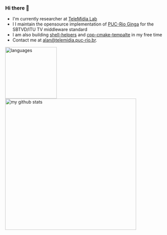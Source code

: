 ### Hi there 👋

- I'm currently researcher at [TeleMídia Lab](http://www.telemidia.puc-rio.br/)
- I I maintain the opensource implementation of [PUC-Rio Ginga](https://github.com/TeleMidia/ginga) for the SBTVD/ITU TV middleware standard
- I am also building [shell-helpers](http://github.com/alanlivio/shell-helpers/) and [cpp-cmake-tempalte](https://github.com/alanlivio/cpp-cmake-template/) in my free time
- Contact me at alan@telemidia.puc-rio.br.

<!-- status codes -->
<p>
    <img src="https://github-readme-stats.vercel.app/api/top-langs/?username=alanlivio&layout=compact" alt="languages" height="165">
    <img src="https://github-readme-stats.vercel.app/api?username=alanlivio&show_icons=true&layout=compact" alt="my github stats" width="420"/>&nbsp;
</p>
